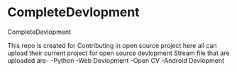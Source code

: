 # CompleteDevlopment
CompleteDevlopment

This repo is created for Contributing in open source project here all can upload their current project for open source devlopment
Stream file that are uploaded are-
-Python
-Web Devlopment
-Open CV
-Android Devlopment
